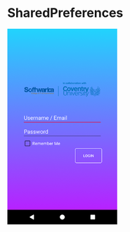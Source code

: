 # SharedPreferences
  <img src="https://github.com/Reingi/images/blob/master/sharedpreference.png" width="250" title="SharedPreference">
